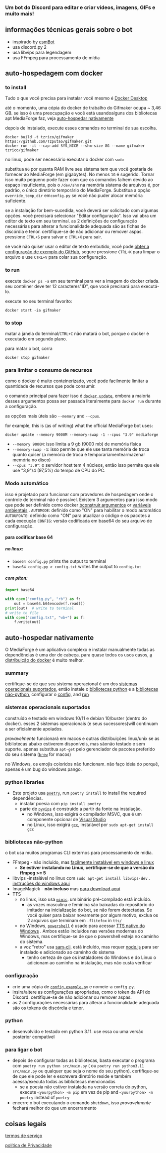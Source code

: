 ### Um bot do Discord para editar e criar vídeos, imagens, GIFs e muito mais!

## informações técnicas gerais sobre o bot

- inspirado by [esmBot](https://github.com/esmBot/esmBot)
- usa discord.py 2
- usa libvips para legendagem
- usa FFmpeg para processamento de mídia

## auto-hospedagem com docker

### to install

Tudo o que você precisa para instalar você mesmo é [Docker Desktop](https://docs.docker.com/get-docker/)

até o momento, uma cópia do docker de trabalho do Gifmaker ocupa ~ 3,46 GB. se isso é uma preocupação e você está usandoalguns dos
bibliotecas apt MediaForge faz, veja [auto-hospedar nativamente](#to-self-host-natively)

depois de instalado, execute esses comandos no terminal de sua escolha.

```shell
docker build -t tzrico/gifmaker https://github.com/Tzputao/gifmaker.git
docker run -it --cap-add SYS_NICE --shm-size 8G --name gifmaker tzrico/gifmaker
```

no linux, pode ser necessário executar o docker com `sudo`

substitua `8G` por quanta RAM livre seu sistema tem que você gostaria de fornecer ao MediaForge (em gigabytes). No menos `1G`
é sugerido. Tornar isso muito pequeno pode fazer com que os comandos falhem devido ao espaço insuficiente, pois o `/dev/shm` na memória
sistema de arquivos é, por padrão, o único diretório temporário do MediaForge. Substitua a opção `override_temp_dir` em`config.py`
se você não puder alocar memória suficiente.

se a instalação for bem-sucedida, você deverá ser solicitado com algumas opções. você precisará selecionar "Editar configuração". Isso vai
abra um editor de texto em seu terminal. as 2 definições de configuração necessárias para alterar a funcionalidade adequada são as
fichas de discórdia e tenor. certifique-se de não adicionar ou remover aspas. pressione `CTRL+S` para salvar e `CTRL+X` para sair.

se você não quiser usar o editor de texto embutido, você pode [obter a configuração de exemplo do GitHub](config.example.py), segure
pressione `CTRL+K` para limpar o arquivo e use `CTRL+V` para colar sua configuração.

### to run

execute `docker ps -a` em seu terminal para ver a imagem do docker criada. seu contêiner deve ter 12 caracteres"ID",
que você precisará para executá-lo.

execute no seu terminal favorito:

```shell
docker start -ia gifmaker
```

### to stop

matar a janela do terminal/`CTRL+C` não matará o bot, porque o docker é executado em segundo plano.

para matar o bot, corra

```shell
docker stop gifmaker
```

### para limitar o consumo de recursos

como o docker é muito conteinerizado, você pode facilmente limitar a quantidade de recursos que pode consumir.

o comando principal para fazer isso é [`docker update`](https://docs.docker.com/engine/reference/commandline/update/#usage),
embora a maioria desses argumentos possa ser passada literalmente para `docker run` durante a configuração.

as opções mais úteis são `--memory` and `--cpus`.

for example, this is (as of writing) what the official MediaForge bot uses:

```shell
docker update --memory 9000M --memory-swap -1 --cpus "3.9" mediaforge
```

- `--memory 9000M`: isso limita a 9 gb (9000 mb) de memória física
- `--memory-swap -1`: isso permite que ele use tanta memória de troca quanto quiser (a memória de troca é temporariamentearmazenar memória
  no disco)
- `--cpus "3.9"`: o servidor host tem 4 núcleos, então isso permite que ele use "3,9"/4 (97,5%) do tempo de CPU do PC.

### Modo automático

isso é projetado para funcionar com provedores de hospedagem onde o controle de terminal não é possível. Existem 3 argumentos para isso
modo que pode ser definido como
docker [bconstruir argumentos](https://docs.docker.com/engine/reference/commandline/build/#set-build-time-variables---build-arg)
or [variáveis ​​ambientais](https://docs.docker.com/engine/reference/commandline/run/#set-environment-variables--e---env---env-file)
.
`AUTOMODE`: definido como "ON" para habilitar o modo automático
`AUTOUPDATE`: definido como "ON" para atualizar o código e os pacotes a cada execução
`CONFIG`: versão codificada em base64 do seu arquivo de configuração.

#### para codificar base 64

##### no linux:

- `base64 config.py` prints the output to terminal
- `base64 config.py > config.txt` writes the output to `config.txt`

##### com píton:

```python
import base64

with open("config.py", "rb") as f:
    out = base64.b64encode(f.read())
print(out)  # write to terminal
# write to file
with open("config.txt", "wb+") as f:
    f.write(out)
```

## auto-hospedar nativamente

O MediaForge é um aplicativo complexo e instalar manualmente todas as dependências é uma dor de cabeça. para quase todos os usos
casos, [a distribuição do docker](#self-host-with-docker) é muito melhor.

### summary

certifique-se de que seu sistema operacional é um dos [sistemas operacionais suportados](#supported-oses), então instale o [bibliotecas python](#python-libraries)
e a [bibliotecas não-python](#non-python-libraries), configurar o [config](#config), and [run](#to-run)

### sistemas operacionais suportados

construído e testado em windows 10/11 e debian 10/buster (dentro do docker). esses 2 sistemas operacionais (e seus sucessores)will
continuam a ser oficialmente apoiados.

_provavelmente_ funcionará em macos e outras distribuições linux/unix se as bibliotecas abaixo estiverem disponíveis, mas sãonão testado e
sem suporte. apenas substitua `apt-get` pelo gerenciador de pacotes preferido do seu sistema ([`brew`](https://brew.sh/) for macos)

no Windows, os emojis coloridos não funcionam. não faço ideia do porquê, apenas é um bug do windows pango.

### python libraries

- Este projeto usa [`poetry`](https://python-poetry.org/), run `poetry install` to install the required dependências.
    - instalar poesia com `pip install poetry`
    - parte de [`pyvips`](https://pypi.org/project/pyvips/) é construído a partir da fonte na instalação.
        - no Windows, isso exigirá o compilador MSVC, que é um componente opcional
          de [Visual Studio](https://visualstudio.microsoft.com/downloads/)
        - no Linux, isso exigirá [`gcc`](https://packages.ubuntu.com/bionic/gcc), instalável
          por `sudo apt-get install gcc`

### bibliotecas não-python

o bot usa muitos programas CLI externos para processamento de mídia.

- FFmpeg - não incluído, mas [facilmente instalável em windows e linux](https://ffmpeg.org/download.html)
    - **Se estiver instalando no Linux, certifique-se de que a versão do ffmpeg >= 5**
- libvips -instalável no linux com `sudo apt-get install libvips-dev`
  . [instruções do windows aqui](https://www.libvips.org/install.html#installing-the-windows-binary)
- ImageMagick - **não incluso** mas [para download aqui](https://imagemagick.org/script/download.php)
- TTS
    - no linux, isso usa [`mimic`](https://github.com/MycroftAI/mimic1). um binário pré-compilado está incluído.
        - as vozes masculina e feminina são baixadas do repositório do imitador na inicialização do bot, se não forem detectadas. Se você quiser
          para baixar novamente por algum motivo, exclua os 2 arquivos que terminam em `.flitefox` in `tts/`
    - no Windows, [`powershell`](https://aka.ms/powershell) é usado para
      acessar [TTS nativo do Windows](https://docs.microsoft.com/en-us/uwp/api/windows.media.speechsynthesis.speechsynthesizer)
      . Ambos estão incluídos nas versões modernas do Windows, mas certifique-se de que o powershell esteja no caminho do sistema.
    - a voz "retro" usa [sam-cli](https://github.com/HexCodeFFF/sam-cli). está incluído, mas
      requer [node.js](https://nodejs.org/) para ser instalado e adicionado ao caminho do sistema
        - tenho certeza de que os instaladores do Windows e do Linux o adicionam ao caminho na instalação, mas não custa verificar

### configuração

- crie uma cópia de [`config.example.py`](config.example.py) e nomeie-a `config.py`.
- insira/altere as configurações apropriadas, como o token da API do Discord. certifique-se de não adicionar ou remover aspas.
- as 2 configurações necessárias para alterar a funcionalidade adequada são os tokens de discórdia e tenor.

### python

- desenvolvido e testado em python 3.11. use essa ou uma versão posterior compatível

### para ligar o bot

- depois de configurar todas as bibliotecas, basta executar o programa com `poetry run python src/main.py` (
  ou `poetry run python3.11 src/main.py` ou qualquer que seja o nome do seu python). certifique-se de que ele pode ler e escrevera
  diretório
  reside e também acessa/executa todas as bibliotecas mencionadas
    - se a poesia não estiver instalada na versão correta do python, execute `<yourpython> -m pip` em vez de pip
      and `<yourpython> -m poetry` instead of `poetry`
- encerre o bot executando o comando `shutdown`, isso _provavelmente_ fechará melhor do que um encerramento

## coisas legais

[termos de serviço](media/external/terms_of_service.md)

[política de Privacidade](media/external/privacy_policy.md)